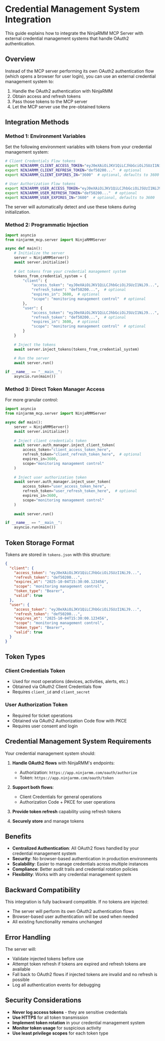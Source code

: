 # Credential Management System Integration

This guide explains how to integrate the NinjaRMM MCP Server with external credential management systems that handle OAuth2 authentication.

## Overview

Instead of the MCP server performing its own OAuth2 authentication flow (which opens a browser for user login), you can use an external credential management system to:

1. Handle the OAuth2 authentication with NinjaRMM
2. Obtain access and refresh tokens
3. Pass those tokens to the MCP server
4. Let the MCP server use the pre-obtained tokens

## Integration Methods

### Method 1: Environment Variables

Set the following environment variables with tokens from your credential management system:

```bash
# Client Credentials Flow tokens
export NINJARMM_CLIENT_ACCESS_TOKEN="eyJ0eXAiOiJKV1QiLCJhbGciOiJSUzI1NiJ9..."
export NINJARMM_CLIENT_REFRESH_TOKEN="def50200..."  # optional
export NINJARMM_CLIENT_EXPIRES_IN="3600"  # optional, defaults to 3600

# User Authorization Flow tokens  
export NINJARMM_USER_ACCESS_TOKEN="eyJ0eXAiOiJKV1QiLCJhbGciOiJSUzI1NiJ9..."
export NINJARMM_USER_REFRESH_TOKEN="def50200..."  # optional
export NINJARMM_USER_EXPIRES_IN="3600"  # optional, defaults to 3600
```

The server will automatically detect and use these tokens during initialization.

### Method 2: Programmatic Injection

```python
import asyncio
from ninjarmm_mcp.server import NinjaRMMServer

async def main():
    # Initialize the server
    server = NinjaRMMServer()
    await server.initialize()
    
    # Get tokens from your credential management system
    tokens_from_credential_system = {
        "client": {
            "access_token": "eyJ0eXAiOiJKV1QiLCJhbGciOiJSUzI1NiJ9...",
            "refresh_token": "def50200...",  # optional
            "expires_in": 3600,  # optional
            "scope": "monitoring management control"  # optional
        },
        "user": {
            "access_token": "eyJ0eXAiOiJKV1QiLCJhbGciOiJSUzI1NiJ9...",
            "refresh_token": "def50200...",  # optional
            "expires_in": 3600,  # optional
            "scope": "monitoring management control"  # optional
        }
    }
    
    # Inject the tokens
    await server.inject_tokens(tokens_from_credential_system)
    
    # Run the server
    await server.run()

if __name__ == "__main__":
    asyncio.run(main())
```

### Method 3: Direct Token Manager Access

For more granular control:

```python
import asyncio
from ninjarmm_mcp.server import NinjaRMMServer

async def main():
    server = NinjaRMMServer()
    await server.initialize()
    
    # Inject client credentials token
    await server.auth_manager.inject_client_token(
        access_token="client_access_token_here",
        refresh_token="client_refresh_token_here",  # optional
        expires_in=3600,
        scope="monitoring management control"
    )
    
    # Inject user authorization token
    await server.auth_manager.inject_user_token(
        access_token="user_access_token_here", 
        refresh_token="user_refresh_token_here",  # optional
        expires_in=3600,
        scope="monitoring management control"
    )
    
    await server.run()

if __name__ == "__main__":
    asyncio.run(main())
```

## Token Storage Format

Tokens are stored in `tokens.json` with this structure:

```json
{
  "client": {
    "access_token": "eyJ0eXAiOiJKV1QiLCJhbGciOiJSUzI1NiJ9...",
    "refresh_token": "def50200...",
    "expires_at": "2025-10-04T15:30:00.123456",
    "scope": "monitoring management control",
    "token_type": "Bearer",
    "valid": true
  },
  "user": {
    "access_token": "eyJ0eXAiOiJKV1QiLCJhbGciOiJSUzI1NiJ9...",
    "refresh_token": "def50200...",
    "expires_at": "2025-10-04T15:30:00.123456",
    "scope": "monitoring management control", 
    "token_type": "Bearer",
    "valid": true
  }
}
```

## Token Types

### Client Credentials Token
- Used for most operations (devices, activities, alerts, etc.)
- Obtained via OAuth2 Client Credentials flow
- Requires `client_id` and `client_secret`

### User Authorization Token  
- Required for ticket operations
- Obtained via OAuth2 Authorization Code flow with PKCE
- Requires user consent and login

## Credential Management System Requirements

Your credential management system should:

1. **Handle OAuth2 flows** with NinjaRMM's endpoints:
   - Authorization: `https://app.ninjarmm.com/oauth/authorize`
   - Token: `https://app.ninjarmm.com/oauth/token`

2. **Support both flows**:
   - Client Credentials for general operations
   - Authorization Code + PKCE for user operations

3. **Provide token refresh** capability using refresh tokens

4. **Securely store** and manage tokens

## Benefits

- **Centralized Authentication**: All OAuth2 flows handled by your credential management system
- **Security**: No browser-based authentication in production environments
- **Scalability**: Easier to manage credentials across multiple instances
- **Compliance**: Better audit trails and credential rotation policies
- **Flexibility**: Works with any credential management system

## Backward Compatibility

This integration is fully backward compatible. If no tokens are injected:
- The server will perform its own OAuth2 authentication flows
- Browser-based user authentication will be used when needed
- All existing functionality remains unchanged

## Error Handling

The server will:
- Validate injected tokens before use
- Attempt token refresh if tokens are expired and refresh tokens are available
- Fall back to OAuth2 flows if injected tokens are invalid and no refresh is possible
- Log all authentication events for debugging

## Security Considerations

- **Never log access tokens** - they are sensitive credentials
- **Use HTTPS** for all token transmission
- **Implement token rotation** in your credential management system
- **Monitor token usage** for suspicious activity
- **Use least privilege scopes** for each token type
